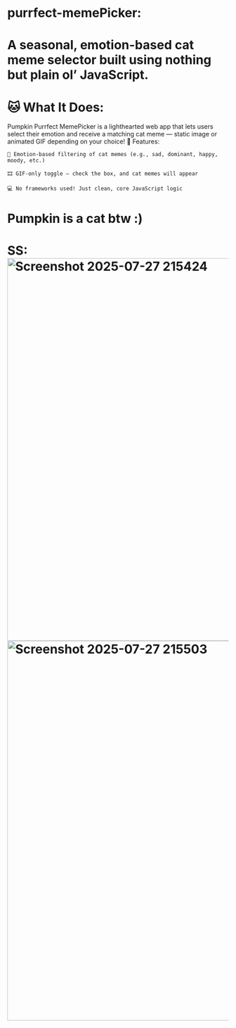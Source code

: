# purrfect-memePicker:
# A seasonal, emotion-based cat meme selector built using nothing but plain ol’ JavaScript.

# 🐱 What It Does:

Pumpkin Purrfect MemePicker is a lighthearted web app that lets users select their emotion and receive a matching cat meme — static image or animated GIF depending on your choice!
🔧 Features:

    🧠 Emotion-based filtering of cat memes (e.g., sad, dominant, happy, moody, etc.)

    🎞️ GIF-only toggle — check the box, and cat memes will appear

    💻 No frameworks used! Just clean, core JavaScript logic

# Pumpkin is a cat btw :)

# SS: <img width="806" height="871" alt="Screenshot 2025-07-27 215424" src="https://github.com/user-attachments/assets/febe25dd-2f2f-40cb-890a-fbef68814350" /><img width="765" height="864" alt="Screenshot 2025-07-27 215503" src="https://github.com/user-attachments/assets/4178d616-089a-4fc1-9e22-13d62501b847" />


